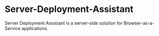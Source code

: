 # Server-Deployment-Assistant
Server Deployment Assistant is a server-side solution for Browser-as-a-Service applications.

